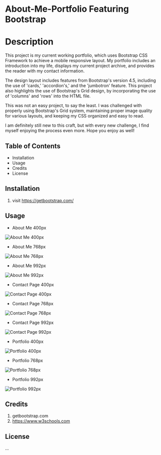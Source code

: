 # About-Me-Portfolio Featuring Bootstrap
# Description

This project is my current working portfolio, which uses Bootstrap CSS Framework to achieve a mobile responsive layout. My portfolio includes an introduction into my life, displays my current project archive, and provides the reader with my contact information. 

The design layout includes features from Bootstrap's version 4.5, including the use of 'cards,' 'accordion's,' and the 'jumbotron' feature. This project also highlights the use of Bootstrap's Grid design, by incorporating the use of 'columns' and 'rows' into the HTML file. 

This was not an easy project, to say the least. I was challenged with properly using Bootstrap's Grid system, maintaining proper image quality for various layouts, and keeping my CSS organized and easy to read. 

I am definitely still new to this craft, but with every new challenge, I find myself enjoying the process even more. Hope you enjoy as well!

## Table of Contents
 * Installation 
 * Usage
 * Credits
 * License

## Installation

1. visit https://getbootstrap.com/ 

## Usage
* About Me 400px

![About Me 400px](Assets/images/portfolioimages/AboutMe-400.png)

* About Me 768px

![About Me 768px](Assets/images/portfolioimages/AboutMe-768.png)

* About Me 992px

![About Me 992px](Assets/images/portfolioimages/AboutMe-992.png)

* Contact Page 400px

![Contact Page 400px](Assets/images/portfolioimages/Contact-Page-400.png)

* Contact Page 768px

![Contact Page 768px](Assets/images/portfolioimages/Contact-Page-768.png)

* Contact Page 992px

![Contact Page 992px](Assets/images/portfolioimages/Contact-Page-992.png)

* Portfolio 400px

![Portfolio 400px](Assets/images/portfolioimages/Portfolio-400.png)

* Portfolio 768px

![Portfolio 768px](Assets/images/portfolioimages/Portfolio-768.png)

* Portfolio 992px

![Portfolio 992px](Assets/images/portfolioimages/Portfolio-992.png)

## Credits
1. getbootstrap.com
2. https://www.w3schools.com

## License
...